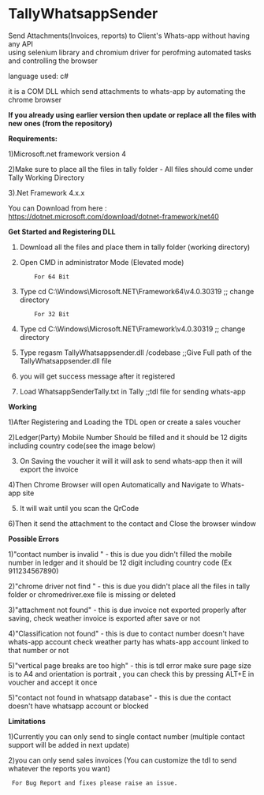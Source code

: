 # TallyWhatsappSender
Send Attachments(Invoices, reports) to Client's Whats-app  without having any API  
using selenium library and chromium driver for perofming automated tasks and controlling the browser

language used: c#


it is a COM DLL which send attachments to whats-app by automating the chrome browser

**If you already using earlier version then update or replace all the files with new ones (from the repository)**

**Requirements:**

1)Microsoft.net framework version 4 

2)Make sure to place all the files in tally folder - All files should come under Tally Working Directory

3).Net Framework 4.x.x

  You can Download from here : https://dotnet.microsoft.com/download/dotnet-framework/net40
  
  

**Get Started and Registering DLL**

1) Download all the files and place them in tally folder (working directory)

2) Open CMD in administrator Mode (Elevated mode)

           For 64 Bit
3) Type cd C:\Windows\Microsoft.NET\Framework64\v4.0.30319 ;; change directory

           For 32 Bit
3) Type cd C:\Windows\Microsoft.NET\Framework\v4.0.30319 ;; change directory


4) Type regasm TallyWhatsappsender.dll /codebase ;;Give Full path of the TallyWhatsappsender.dll file

5) you will get success message after it registered

6) Load WhatsappSenderTally.txt in Tally ;;tdl file for sending whats-app


**Working**

1)After Registering and Loading the TDL open or create a sales voucher

2)Ledger(Party) Mobile Number Should be filled and it should be 12 digits including country code(see the image below)

3) On Saving the voucher it will it will ask to send whats-app then it will export the invoice

4)Then Chrome Browser will open Automatically and Navigate to Whats-app site

5) It will wait until you scan the QrCode

6)Then it send the attachment to the contact and Close the browser window

**Possible Errors**

1)"contact number is invalid " - this is due you didn't filled the mobile number in ledger and it should be 12 digit including country      code (Ex 911234567890)

2)"chrome driver not find " - this is due you didn't place all the files in tally folder or chromedriver.exe file is missing or deleted

3)"attachment not found" - this is due invoice not exported properly after saving, check weather invoice is exported after save or not

4)"Classification not found" - this is due to contact number doesn't have whats-app account check weather party has whats-app account linked to that number or not 

5)"vertical page breaks are too high" - this is tdl error make sure page size is to A4 and orientation is portrait , you can check this by pressing ALT+E in voucher and accept it once

5)"contact not found in whatsapp database" - this is due the contact doesn't have whatsapp account or blocked

**Limitations**

1)Currently you can only send to single contact number (multiple contact support will be added in next update)

2)you can only send sales invoices (You can customize the tdl to send whatever the reports you want)


     For Bug Report and fixes please raise an issue.
